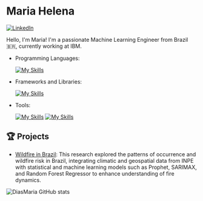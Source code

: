 # Maria Helena

[![LinkedIn](https://img.shields.io/badge/LinkedIn-[SeuPerfil]-blue?logo=linkedin)](https://www.linkedin.com/in/mariahelenass)

Hello, I'm Maria! I'm a passionate Machine Learning Engineer from Brazil 🇧🇷, currently working at IBM.

- Programming Languages: 

    [![My Skills](https://skillicons.dev/icons?i=c,python)](https://skillicons.dev)
  
- Frameworks and Libraries: 

    [![My Skills](https://skillicons.dev/icons?i=tensorflow,pytorch,onnx)](https://skillicons.dev)
  
- Tools:

    [![My Skills](https://skillicons.dev/icons?i=mysql,mono)](https://skillicons.dev)
    [![My Skills](https://skillicons.dev/icons?i=git,github,visualstudio)](https://skillicons.dev)



## 🏆 Projects 

- [Wildfire in Brazil](https://github.com/mariahelenass/Wildfire-Brazil): This research explored the patterns of occurrence and wildfire risk in Brazil, integrating climatic and geospatial data from INPE with statistical and machine learning models such as Prophet, SARIMAX, and Random Forest Regressor to enhance understanding of fire dynamics.

![DiasMaria GitHub stats](https://github-readme-stats.vercel.app/api?username=mariahelenass&show_icons=true&theme=merko)
